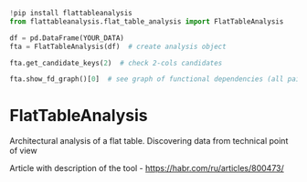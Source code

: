 

```python
!pip install flattableanalysis
from flattableanalysis.flat_table_analysis import FlatTableAnalysis

df = pd.DataFrame(YOUR_DATA)
fta = FlatTableAnalysis(df)  # create analysis object

fta.get_candidate_keys(2)  # check 2-cols candidates

fta.show_fd_graph()[0]  # see graph of functional dependencies (all pairs of columns)
```

# FlatTableAnalysis
Architectural analysis of a flat table. Discovering data from technical point of view

Article with description of the tool - https://habr.com/ru/articles/800473/
